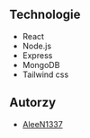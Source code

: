 ## Technologie

- React
- Node.js
- Express
- MongoDB
- Tailwind css

## Autorzy

- [AleeN1337](https://github.com/AleeN1337)
